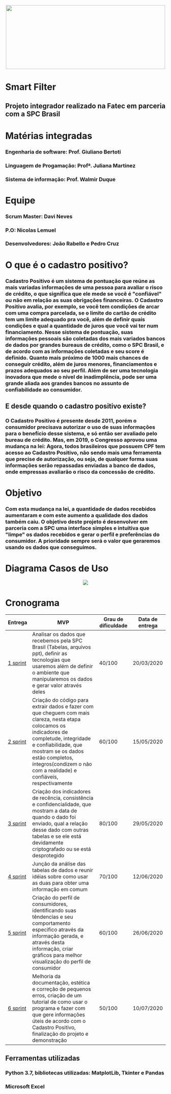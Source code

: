 <p align="center">
<img width="500" height="200" src="https://user-images.githubusercontent.com/53242511/81332408-6f3e0700-9079-11ea-8282-9667e3b7eeda.jpg">
</p>  

# **Smart Filter**
## **Projeto integrador realizado na Fatec em parceria com a SPC Brasil** 

# **Matérias integradas**
### Engenharia de software: Prof. Giuliano Bertoti
### Linguagem de Progamação: Profª. Juliana Martinez
### Sistema de informação: Prof. Walmir Duque

# **Equipe**
### **Scrum Master:** Davi Neves
### **P.O:** Nicolas Lemuel
### **Desenvolvedores:** João Rabello e Pedro Cruz

# **O que é o cadastro positivo?**

### Cadastro Positivo é um sistema de pontuação que reúne as mais variadas informações de uma pessoa para avaliar o risco de crédito, o que significa que ele mede se você é "confiável" ou não em relação as suas obrigações financeiras. O Cadastro Positivo avalia, por exemplo, se você tem condições de arcar com uma compra parcelada, se o limite do cartão de crédito tem um limite adequado pra você, além de definir quais condições e qual a quantidade de juros que você vai ter num financiamento. Nesse sistema de pontuação, suas informações pessoais são coletadas dos mais variados bancos de dados por grandes bureaus de crédito, como o SPC Brasil, e de acordo com as informações coletadas e seu score é definido. Quanto mais próximo de 1000 mais chances de conseguir crédito, além de juros menores, financiamentos e prazos adequados ao seu perfil. Além de ser uma tecnologia inovadora que mede o nivel de inadimplência, pode ser uma grande aliada aos grandes bancos  no assunto de confiabilidade ao consumidor.

## **E desde quando o cadastro positivo existe?**

### O Cadastro Positivo é presente desde 2011, porém o consumidor precisava autorizar o uso de suas informações para o benefício desse sistema, e só então ser avaliado pelo bureau de crédito. Mas, em 2019, o Congresso aprovou uma mudança na lei: Agora, todos brasileiros que possuem CPF tem acesso ao Cadastro Positivo, não sendo mais uma ferramenta que precise de autorização, ou seja, de qualquer forma suas informações serão repassadas enviadas a banco de dados, onde empressas avaliarão o risco da concessão de crédito.

# Objetivo

### Com esta mudança na lei, a quantidade de dados recebidos aumentaram e com este aumento a qualidade dos dados também caiu. O objetivo deste projeto é desenvolver em parceria com a SPC uma interface simples e intuitiva que "limpe" os dados recebidos e gerar o perfil e  preferências do consumidor. A prioridade sempre será o valor que geraremos usando os dados que conseguimos.

# **Diagrama Casos de Uso**

<p align="center">
<img src="https://user-images.githubusercontent.com/53242511/82910954-a8172080-9f41-11ea-94fb-b0c4ca5dd52f.jpeg">
</p>  

# **Cronograma**

|Entrega   |MVP   |Grau de dificuldade   |Data de entrega   |
|---|---|---|---|
|[1 sprint](https://github.com/nlemuel/Cadastro_Positivo_SPC/tree/sprint-1)|Analisar os dados que recebemos pela SPC Brasil (Tabelas, arquivos ppt), definir as tecnologias que usaremos além de definir o ambiente que manipularemos os dados e gerar valor através deles|40/100|20/03/2020|
|[2 sprint](https://github.com/nlemuel/Cadastro_Positivo_SPC/tree/sprint-2)|Criação do código para extrair dados e fazer com que cheguem com mais clareza, nesta etapa colocamos os indicadores de completude, integridade e confiabilidade, que mostram se os dados estão completos, íntegros(condizem o não com a realidade) e confiáveis, respectivamente|60/100|15/05/2020|
|[3 sprint](https://github.com/nlemuel/Cadastro_Positivo_SPC/tree/sprint-3)|Criação dos indicadores de recência, consistência e confidencialidade, que mostram a data de quando o dado foi enviado, qual a relação desse dado com outras tabelas e se ele está devidamente criptografado ou se está desprotegido|80/100|29/05/2020|
|[4 sprint](https://github.com/nlemuel/Cadastro_Positivo_SPC/tree/sprint-4)|Junção da análise das tabelas de dados e reunir idéias sobre como usar as duas para obter uma informação em comum|70/100|12/06/2020|
|[5 sprint](https://github.com/nlemuel/Cadastro_Positivo_SPC/tree/sprint-5)|Criação do perfil de consumidores, identificando suas têndencias e seu comportamento especifico através da informação gerada, e através desta informação, criar gráficos para melhor visualização do perfil de consumidor|60/100|26/06/2020|
|[6 sprint](https://github.com/nlemuel/Cadastro_Positivo_SPC/tree/sprint-6)|Melhoria da documentação, estética e correção de pequenos erros, criação de um tutorial de como usar o programa e fazer com que gere informações úteis de acordo com o Cadastro Positivo, finalização do projeto e demonstração|50/100|10/07/2020|


## **Ferramentas utilizadas**

### Python 3.7, bibliotecas utilizadas: MatplotLib, Tkinter e Pandas
### Microsoft Excel
